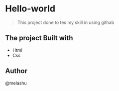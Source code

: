# Hello-world
> This project done to tes my skill in using githab 

## **The project Built with**

- Html
- Css

## **Author**
@melashu
